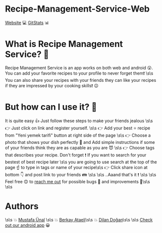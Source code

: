 # Recipe-Management-Service-Web

[Website](https://recipemanagementservice495.herokuapp.com/login.php) 💻
[GitStats](https://recipemanagementservice495.herokuapp.com/Statistics/index.html) 📊

# What is Recipe Management Service? 🤔

  Recipe Management Service is an app works on both web and android 😮. You can add your favorite recipes to your profile to never forget them❗️ \s\s
  You can also share your recipes with your friends they can like your recipes if they are impressed by your cooking skills❗️ 😉
  
# But how can I use it? 🤔
  
  It is quite easy 👍 Just follow these steps to make your friends jealous \s\s
  👉 Just click on link and register yourself. \s\s
  👉 Add your best ⭐️ recipe from "Yeni yemek tarifi" button at right side of the page \s\s
  👉 Choose a photo that shows your dish perfectly 🌟 and Add simple instructions if some of your friends think they are as capable as you are 😈 \s\s
  👉 Choose tags that describes your recipe. Don't forget ❗️ If you want to search for your bestest of best recipe later \s\s
  you are going to use search at the top of the page ☝️ to type in tags or name of your recipe\s\s
  👉 Click share icon at bottom 👇 and post link to your friends 👪 \s\s
  \s\s
  ..Aaand that's it ❗️ \s\s
  \s\s  
 Feel free 😊 to [reach me out](mailto:crizfmtfm@gmail.com) for possible bugs 🐛 and improvements 💪\s\s
 \s\s
 # Authors
 \s\s
 💥 [Mustafa Ünal](https://github.com/Theieyrre) \s\s
 💥 [Berkay Ataeli](https://github.com/berkayataeli)\s\s
 💥 [Dilan Doğan](https://github.com/dilandogann)\s\s
 \s\s
 [Check out our android app](https://github.com/dab2m/Recipe-Management-Service-Android) 😀
